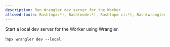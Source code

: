 ```yaml
---
description: Run Wrangler dev server for the Worker
allowed-tools: Bash(npx:*), Bash(node:*), Bash(npm ci:*), Bash(wrangler:*), Bash(sh:*), Bash(bash:*)
---
```


Start a local dev server for the Worker using Wrangler.

!`npx wrangler dev --local`